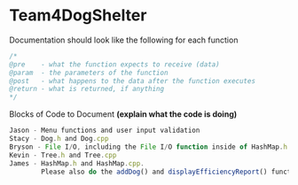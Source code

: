 Team4DogShelter
===============
Documentation should look like the following for each function
```javascript
/*
@pre    - what the function expects to receive (data)
@param  - the parameters of the function
@post   - what happens to the data after the function executes
@return - what is returned, if anything
*/
```

Blocks of Code to Document **(explain what the code is doing)**
```javascript
Jason - Menu functions and user input validation
Stacy - Dog.h and Dog.cpp
Bryson - File I/O, including the File I/O function inside of HashMap.h.
Kevin - Tree.h and Tree.cpp
James - HashMap.h and HashMap.cpp.  
        Please also do the addDog() and displayEfficiencyReport() functions you wrote too.
```
